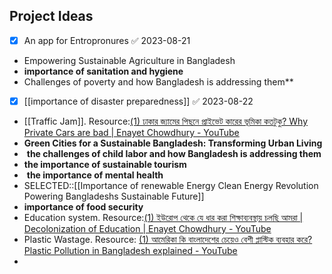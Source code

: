 ## Project Ideas
- [x] An app for Entropronures ✅ 2023-08-21
- Empowering Sustainable Agriculture in Bangladesh
 - **importance of sanitation and hygiene**
 - Challenges of poverty and how Bangladesh is addressing them**
- [x] [[importance of disaster preparedness]] ✅ 2023-08-22
- [[Traffic Jam]]. Resource:[(1) ঢাকার জ্যামের পিছনে প্রাইভেট কারের ভূমিকা কতটুকু? Why Private Cars are bad | Enayet Chowdhury - YouTube](https://www.youtube.com/watch?v=cMbQsGXVMPc&ab_channel=EnayetChowdhury)
- **Green Cities for a Sustainable Bangladesh: Transforming Urban Living**
-  **the challenges of child labor and how Bangladesh is addressing them**
- **the importance of sustainable tourism**
-  **the importance of mental health**
- SELECTED::[[Importance of renewable Energy Clean Energy Revolution Powering Bangladeshs Sustainable Future]]
- **importance of food security**
- Education system. Resource:[(1) ইউরোপ থেকে যে ধার করা শিক্ষাব্যবস্থায় চলছি আমরা | Decolonization of Education | Enayet Chowdhury - YouTube](https://www.youtube.com/watch?v=20fOla_lsXA&ab_channel=EnayetChowdhury)
- Plastic Wastage. Resource: [(1) আমেরিকা কি বাংলাদেশের চেয়েও বেশী প্লাস্টিক ব্যবহার করে? Plastic Pollution in Bangladesh explained - YouTube](https://www.youtube.com/watch?v=JpRH1Mr8mKE&ab_channel=EnayetChowdhury)
- 